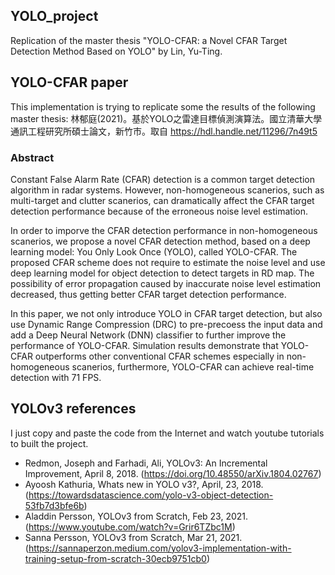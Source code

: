 ## YOLO_project
Replication of the master thesis "YOLO-CFAR: a Novel CFAR Target Detection Method Based on YOLO" by Lin, Yu-Ting.

## YOLO-CFAR paper
This implementation is trying to replicate some the results of the following master thesis: 
林郁庭(2021)。基於YOLO之雷達目標偵測演算法。國立清華大學通訊工程研究所碩士論文，新竹市。取自 https://hdl.handle.net/11296/7n49t5 

### Abstract
Constant False Alarm Rate (CFAR) detection is a common target detection algorithm in radar systems. However, non-homogeneous scanerios, such as 
multi-target and clutter scanerios, can dramatically affect the CFAR target detection performance because of the erroneous noise level estimation. 

In order to imporve the CFAR detection performance in non-homogeneous scanerios, we propose a novel CFAR detection method, based on a deep learning 
model: You Only Look Once (YOLO), called YOLO-CFAR. The proposed CFAR scheme does not require to estimate the noise level and use deep learning model 
for object detection to detect targets in RD map. The possibility of error propagation caused by inaccurate noise level estimation decreased, thus 
getting better CFAR target detection performance.

In this paper, we not only introduce YOLO in CFAR target detection, but also use Dynamic Range Compression (DRC) to pre-precoess the input data and add
a Deep Neural Network (DNN) classifier to further improve the performance of YOLO-CFAR. Simulation results demonstrate that YOLO-CFAR outperforms other 
conventional CFAR schemes especially in non-homogeneous scanerios, furthermore, YOLO-CFAR can achieve real-time detection with 71 FPS.

## YOLOv3 references
I just copy and paste the code from the Internet and watch youtube tutorials to built the project.
- Redmon, Joseph and Farhadi, Ali, YOLOv3: An Incremental Improvement, April 8, 2018. (https://doi.org/10.48550/arXiv.1804.02767)
- Ayoosh Kathuria, Whats new in YOLO v3?, April, 23, 2018. (https://towardsdatascience.com/yolo-v3-object-detection-53fb7d3bfe6b)
- Aladdin Persson, YOLOv3 from Scratch, Feb 23, 2021. (https://www.youtube.com/watch?v=Grir6TZbc1M)
- Sanna Persson, YOLOv3 from Scratch, Mar 21, 2021. (https://sannaperzon.medium.com/yolov3-implementation-with-training-setup-from-scratch-30ecb9751cb0)
